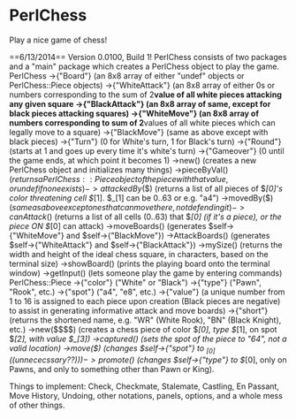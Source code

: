 PerlChess
=========

Play a nice game of chess!

==6/13/2014==
Version 0.0100, Build 1!
PerlChess consists of two packages and a "main" package which creates a PerlChess object to play the game.
  PerlChess
    ->{"Board"} (an 8x8 array of either "undef" objects or PerlChess::Piece objects)
    ->{"WhiteAttack"} (an 8x8 array of either 0s or numbers corresponding to the sum of 2**value of all white pieces attacking any given square
    ->{"BlackAttack"} (an 8x8 array of same, except for black pieces attacking squares)
    ->{"WhiteMove"} (an 8x8 array of numbers corresponding to sum of 2**values of all white pieces which can legally move to a square)
    ->{"BlackMove"} (same as above except with black pieces)
    ->{"Turn"} (0 for White's turn, 1 for Black's turn)
    ->{"Round"} (starts at 1 and goes up every time it's white's turn)
    ->{"Gameover"} (0 until the game ends, at which point it becomes 1)
    ->new() (creates a new PerlChess object and initializes many things)
    ->pieceByVal($) (returns a PerlChess::Piece object of the piece with that value, or undef if none exists)
    ->attackedBy($$) (returns a list of all pieces of $_[0]'s color threatening cell $_[1].  $_[1] can be 0..63 or e.g. "a4")
    ->movedBy($$) (same as above except ones that can move there, not defending it)
    ->canAttack($) (returns a list of all cells (0..63) that $_[0] (if it's a piece), or the piece ON $_[0] can attack)
    ->moveBoards() (generates $self->{"WhiteMove"} and $self->{"BlackMove"})
    ->AttackBoards() (generates $self->{"WhiteAttack"} and $self->{"BlackAttack"})
    ->mySize() (returns the width and height of the ideal chess square, in characters, based on the terminal size)
    ->showBoard() (prints the playing board onto the terminal window)
    ->getInput() (lets someone play the game by entering commands)
  PerlChess::Piece
    ->{"color"} ("White" or "Black")
    ->{"type"} ("Pawn", "Rook", etc.)
    ->{"spot"} ("a4", "e8", etc.)
    ->{"value"} (a unique number from 1 to 16 is assigned to each piece upon creation (Black pieces are negative) to assist in generating informative attack and move boards)
    ->{"short"} (returns the shortened name, e.g. "WR" (White Rook), "BN" (Black Knight), etc.)
    ->new($$$$) (creates a chess piece of color $_[0], type $_[1], on spot $_[2], with value $_[3])
    ->captured() (sets the spot of the piece to "64", not a valid location)
    ->move($) (changes $self->{"spot"} to $_[0] ((unnececssary??)))
    ->promote($) (changes $self->{"type"} to $_[0], only on Pawns, and only to something other than Pawn or King).

Things to implement:
Check, Checkmate, Stalemate, Castling, En Passant, Move History, Undoing, other notations, panels, options, and a whole mess of other things.
